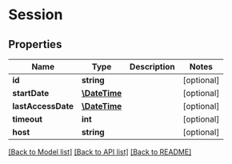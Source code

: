 # Session

## Properties
Name | Type | Description | Notes
------------ | ------------- | ------------- | -------------
**id** | **string** |  | [optional] 
**startDate** | [**\DateTime**](\DateTime.md) |  | [optional] 
**lastAccessDate** | [**\DateTime**](\DateTime.md) |  | [optional] 
**timeout** | **int** |  | [optional] 
**host** | **string** |  | [optional] 

[[Back to Model list]](../README.md#documentation-for-models) [[Back to API list]](../README.md#documentation-for-api-endpoints) [[Back to README]](../README.md)

